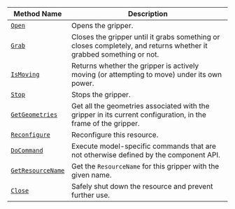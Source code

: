 <!-- prettier-ignore -->
| Method Name | Description |
| ----------- | ----------- |
| [`Open`](/appendix/apis/components/gripper/#open) | Opens the gripper. |
| [`Grab`](/appendix/apis/components/gripper/#grab) | Closes the gripper until it grabs something or closes completely, and returns whether it grabbed something or not. |
| [`IsMoving`](/appendix/apis/components/gripper/#ismoving) | Returns whether the gripper is actively moving (or attempting to move) under its own power. |
| [`Stop`](/appendix/apis/components/gripper/#stop) | Stops the gripper. |
| [`GetGeometries`](/appendix/apis/components/gripper/#getgeometries) | Get all the geometries associated with the gripper in its current configuration, in the frame of the gripper. |
| [`Reconfigure`](/appendix/apis/components/gripper/#reconfigure) | Reconfigure this resource. |
| [`DoCommand`](/appendix/apis/components/gripper/#docommand) | Execute model-specific commands that are not otherwise defined by the component API. |
| [`GetResourceName`](/appendix/apis/components/gripper/#getresourcename) | Get the `ResourceName` for this gripper with the given name. |
| [`Close`](/appendix/apis/components/gripper/#close) | Safely shut down the resource and prevent further use. |
